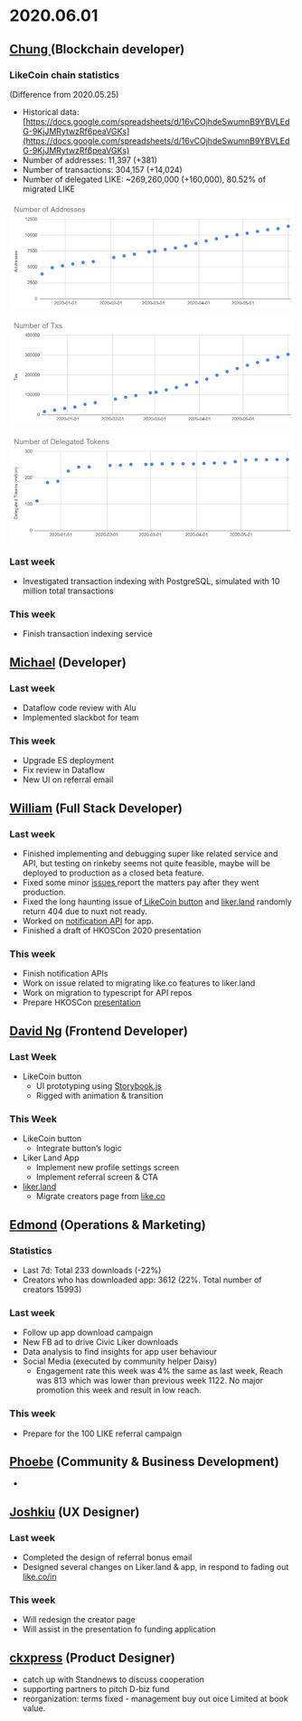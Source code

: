 # 2020.06.01





## [Chung ](https://like.co/chungwu)(Blockchain developer)

### LikeCoin chain statistics

(Difference from 2020.05.25)

* Historical data: [https://docs.google.com/spreadsheets/d/16vCOjhdeSwumnB9YBVLEdG-9KjJMRytwzRf6peaVGKs](https://docs.google.com/spreadsheets/d/16vCOjhdeSwumnB9YBVLEdG-9KjJMRytwzRf6peaVGKs)
* Number of addresses: 11,397 (+381)
* Number of transactions: 304,157 (+14,024)
* Number of delegated LIKE: \~269,260,000 (+160,000), 80.52% of migrated LIKE

![](<../../../.gitbook/assets/image (46).png>)

![](<../../../.gitbook/assets/image (44).png>)

![](<../../../.gitbook/assets/image (45).png>)

### Last week

* Investigated transaction indexing with PostgreSQL, simulated with 10 million total transactions

### This week

* Finish transaction indexing service

## [Michael](httsp://like.co/michaelcheung) (Developer)

### Last week

* Dataflow code review with Alu
* Implemented slackbot for team

### This week

* Upgrade ES deployment
* Fix review in Dataflow
* New UI on referral email

## [William](https://like.co/williamchong007) (Full Stack Developer)

### Last week

* Finished implementing and debugging super like related service and API, but testing on rinkeby seems not quite feasible, maybe will be deployed to production as a closed beta feature.
* Fixed some minor [issues ](https://github.com/likecoin/like-co/pull/1433)report the matters pay after they went production.
* Fixed the long haunting issue of[ LikeCoin button](https://github.com/likecoin/likecoin-button/pull/262) and [liker.land](https://github.com/likecoin/liker-land/pull/256) randomly return 404 due to nuxt not ready.
* Worked on [notification API](https://github.com/likecoin/likecoin-api-public/pull/148) for app.
* Finished a draft of HKOSCon 2020 presentation

### This week

* Finish notification APIs
* Work on issue related to migrating like.co features to liker.land
* Work on migration to typescript for API repos
* Prepare HKOSCon [presentation](https://hkoscon.org/2020/topics/open-default-trying-run-startup-open-source-culture-mind/)

## [David Ng](https://github.com/nwingt) (Frontend Developer)

### Last Week

* LikeCoin button
  * UI prototyping using [Storybook.js](https://nwingt.github.io/likecoin-button)
  * Rigged with animation & transition

### This Week

* LikeCoin button
  * Integrate button’s logic
* Liker Land App
  * Implement new profile settings screen
  * Implement referral screen & CTA
* [liker.land](https://liker.land)
  * Migrate creators page from [like.co](https://like.co)

## [E**dmond**](https://like.co/edmondyu) **(Operations & Marketing)**

### **Statistics**

* Last 7d: Total 233 downloads (-22%)
* Creators who has downloaded app: 3612 (22%.  Total number of creators 15993)

### **Last week**

* Follow up app download campaign
* New FB ad to drive Civic Liker downloads
* Data analysis to find insights for app user behaviour
* Social Media (executed by community helper Daisy)
  * Engagement rate this week was 4% the same as last week, Reach was 813 which was lower than previous week 1122. No major promotion this week and result in low reach.

### This week

* Prepare for the 100 LIKE referral campaign&#x20;

## [Phoebe](https://like.co/phoebe\_fb) (Community & Business Development) <a href="#fbf6" id="fbf6"></a>

*

## [Joshkiu](https://like.co/joshkiu) (UX Designer)

### Last week

* Completed the design of referral bonus email
* Designed several changes on Liker.land & app, in respond to fading out [like.co/in](http://like.co/in)

### This week

* Will redesign the creator page
* Will assist in the presentation fo funding application

## [ckxpress](https://like.co/ckxpress) (Product Designer) <a href="#fbf6" id="fbf6"></a>

* catch up with Standnews to discuss cooperation
* supporting partners to pitch D-biz fund
* reorganization: terms fixed - management buy out oice Limited at book value.
